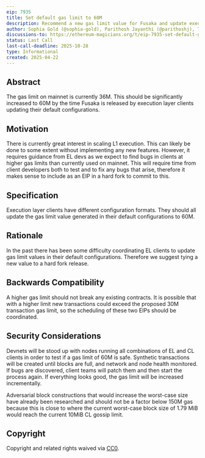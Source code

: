 ```yaml
---
eip: 7935
title: Set default gas limit to 60M
description: Recommend a new gas limit value for Fusaka and update execution layer client default configs
author: Sophia Gold (@sophia-gold), Parithosh Jayanthi (@parithoshj), Toni Wahrstätter (@nerolation), Carl Beekhuizen (@CarlBeek), Ansgar Dietrichs (@adietrichs), Dankrad Feist (@dankrad), Alex Stokes (@ralexstokes), Josh Rudolph (@jrudolph), Giulio Rebuffo (@Giulio2002), Storm Slivkoff (@sslivkoff)
discussions-to: https://ethereum-magicians.org/t/eip-7935-set-default-gas-limit-to-xx0m/23789
status: Last Call
last-call-deadline: 2025-10-28
type: Informational
created: 2025-04-22
---
```


## Abstract

The gas limit on mainnet is currently 36M. This should be significantly increased to 60M by the time Fusaka is released by execution layer clients updating their default configurations.

## Motivation

There is currently great interest in scaling L1 execution. This can likely be done to some extent without implementing any new features. However, it requires guidance from EL devs as we expect to find bugs in clients at higher gas limits than currently used on mainnet. This will require time from client developers both to test and to fix any bugs that arise, therefore it makes sense to include as an EIP in a hard fork to commit to this.

## Specification

Execution layer clients have different configuration formats. They should all update the gas limit value generated in their default configurations to 60M.

## Rationale

In the past there has been some difficulty coordinating EL clients to update gas limit values in their default configurations. Therefore we suggest tying a new value to a hard fork release.

## Backwards Compatibility

A higher gas limit should not break any existing contracts. It is possible that with a higher limit new transactions could exceed the proposed 30M transaction gas limit, so the scheduling of these two EIPs should be coordinated.

## Security Considerations

Devnets will be stood up with nodes running all combinations of EL and CL clients in order to test if a gas limit of 60M is safe. Synthetic transactions will be created until blocks are full, and network and node health monitored. If bugs are discovered, client teams will patch them and then start the process again. If everything looks good, the gas limit will be increased incrementally.

Adversarial block constructions that would increase the worst-case size have already been researched and should not be a factor below 150M gas because this is close to where the current worst-case block size of 1.79 MiB would reach the current 10MiB CL gossip limit.

## Copyright

Copyright and related rights waived via [CC0](../LICENSE.md).
